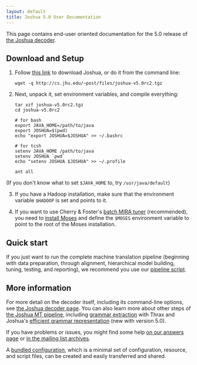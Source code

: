 ```yaml
---
layout: default
title: Joshua 5.0 User Documentation
---
```


This page contains end-user oriented documentation for the 5.0 release of
[the Joshua decoder](http://joshua-decoder.org/).

## Download and Setup

1. Follow [this link](http://cs.jhu.edu/~post/files/joshua-v5.0rc2.tgz) to download Joshua, or do it
from the command line:

       wget -q http://cs.jhu.edu/~post/files/joshua-v5.0rc2.tgz

2. Next, unpack it, set environment variables, and compile everything:

       tar xzf joshua-v5.0rc2.tgz
       cd joshua-v5.0rc2

       # for bash
       export JAVA_HOME=/path/to/java
       export JOSHUA=$(pwd)
       echo "export JOSHUA=$JOSHUA" >> ~/.bashrc

       # for tcsh
       setenv JAVA_HOME /path/to/java
       setenv JOSHUA `pwd`
       echo "setenv JOSHUA $JOSHUA" >> ~/.profile
       
       ant all

(If you don't know what to set `$JAVA_HOME` to, try `/usr/java/default`)

3. If you have a Hadoop installation, make sure that the environment variable `$HADOOP` is set and
points to it.

4. If you want to use Cherry & Foster's
[batch MIRA tuner](http://aclweb.org/anthology-new/N/N12/N12-1047v2.pdf) (recommended), you need to
[install Moses](http://www.statmt.org/moses/?n=Development.GetStarted) and define the `$MOSES`
environment variable to point to the root of the Moses installation.

## Quick start

If you just want to run the complete machine translation pipeline (beginning with data preparation,
through alignment, hierarchical model building, tuning, testing, and reporting), we recommend you
use our <a href="pipeline.html">pipeline script</a>.  

## More information

For more detail on the decoder itself, including its command-line options, see
[the Joshua decoder page](decoder.html).  You can also learn more about other steps of
[the Joshua MT pipeline](pipeline.html), including [grammar extraction](thrax.html) with Thrax and
Joshua's [efficient grammar representation](packing.html) (new with version 5.0).

If you have problems or issues, you might find some help [on our answers page](faq.html) or
[in the mailing list archives](https://groups.google.com/forum/?fromgroups#!forum/joshua_support).

A [bundled configuration](bundle.html), which is a minimal set of configuration, resource, and script files, can be created and easily transferred and shared.
